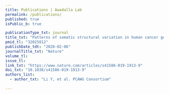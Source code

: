 ```yaml
---
title: Publications | Awadalla Lab
permalink: /publications/
published: true
isPublic_b: true

publicationType_txt: journal
title_txt: "Patterns of somatic structural variation in human cancer genomes."
pmid_tl: "32025012"
publishDate_tdt: "2020-02-06"
journalTitle_txt: "Nature"
volume_tl: 
issue_tl:
link_txt: "https://www.nature.com/articles/s41586-019-1913-9"
doi_txt: "10.1038/s41586-019-1913-9"
authors_list: 
  - author_txt: "Li Y, et al. PCAWG Consortium"
 
---
```

